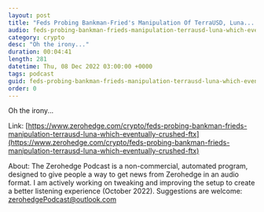 ```yaml
---
layout: post
title: "Feds Probing Bankman-Fried's Manipulation Of TerraUSD, Luna... Which Eventually Crushed FTX"
audio: feds-probing-bankman-frieds-manipulation-terrausd-luna-which-eventually-crushed-ftx-0
category: crypto
desc: "Oh the irony..."
duration: 00:04:41
length: 281
datetime: Thu, 08 Dec 2022 03:00:00 +0000
tags: podcast
guid: feds-probing-bankman-frieds-manipulation-terrausd-luna-which-eventually-crushed-ftx-0
order: 0
---
```

Oh the irony...

Link: [https://www.zerohedge.com/crypto/feds-probing-bankman-frieds-manipulation-terrausd-luna-which-eventually-crushed-ftx](https://www.zerohedge.com/crypto/feds-probing-bankman-frieds-manipulation-terrausd-luna-which-eventually-crushed-ftx)

About: The Zerohedge Podcast is a non-commercial, automated program, designed to give people a way to get news from Zerohedge in an audio format.  I am actively working on tweaking and improving the setup to create a better listening experience (October 2022).  Suggestions are welcome: [zerohedgePodcast@outlook.com](mailto:zerohedgePodcast@outlook.com)